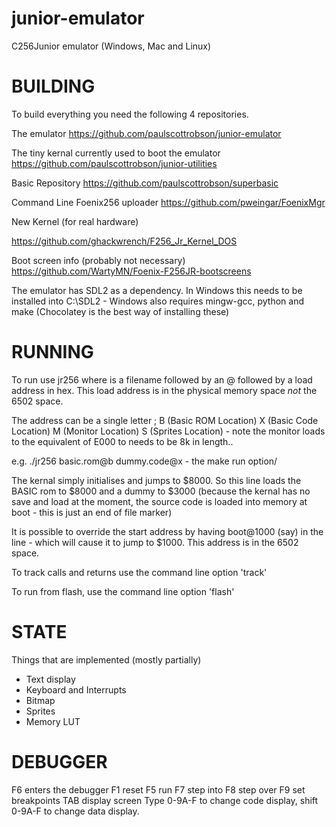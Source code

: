 # junior-emulator

C256Junior emulator (Windows, Mac and Linux)

BUILDING
========

To build everything you need the following 4 repositories.

The emulator
https://github.com/paulscottrobson/junior-emulator

The tiny kernal currently used to boot the emulator
https://github.com/paulscottrobson/junior-utilities

Basic Repository
https://github.com/paulscottrobson/superbasic

Command Line Foenix256 uploader 
https://github.com/pweingar/FoenixMgr

New Kernel (for real hardware)

https://github.com/ghackwrench/F256_Jr_Kernel_DOS

Boot screen info (probably not necessary)
https://github.com/WartyMN/Foenix-F256JR-bootscreens

The emulator has SDL2 as a dependency. In Windows this needs to be installed into C:\SDL2 - Windows also requires mingw-gcc, python and make
(Chocolatey is the best way of installing these)

RUNNING
=======

To run use jr256 <file> <file> <file> where <file> is a filename followed by an @ followed by a load address in hex. This load address is in
the physical memory space *not* the 6502 space.

The address can be a single letter ; B (Basic ROM Location) X (Basic Code Location) M (Monitor Location) S (Sprites Location) - note the monitor
loads to the equivalent of E000 to needs to be 8k in length..

e.g. ./jr256 basic.rom@b	dummy.code@x - the make run option/

The kernal simply initialises and jumps to $8000. So this line loads the BASIC rom to $8000 and a dummy to $3000 (because the kernal has
no save and load at the moment, the source code is loaded into memory at boot - this is just an end of file marker)

It is possible to override the start address by having boot@1000 (say) in the line - which will cause it to jump to $1000. This address is in
the 6502 space.

To track calls and returns use the command line option 'track'

To run from flash, use the command line option 'flash'

STATE
=====

Things that are implemented (mostly partially)

- Text display
- Keyboard and Interrupts
- Bitmap
- Sprites
- Memory LUT

DEBUGGER
========

F6 enters the debugger
F1 reset
F5 run
F7 step into
F8 step over
F9 set breakpoints
TAB display screen
Type 0-9A-F to change code display, shift 0-9A-F to change data display.
